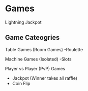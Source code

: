 # Games

Lightning Jackpot

## Game Cateogries

Table Games (Room Games)
-Roulette

Machine Games (Isolated)
-Slots

Player vs Player (PvP) Games

- Jackpot (Winner takes all raffle)
- Coin Flip
